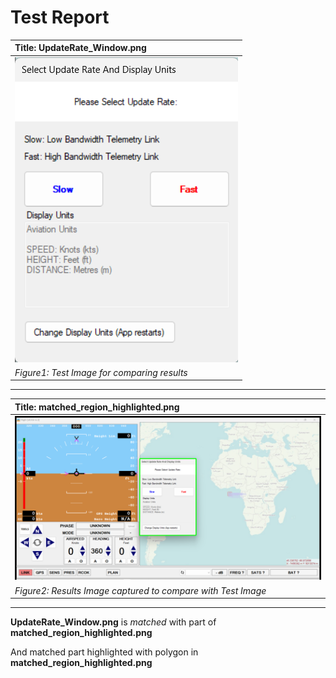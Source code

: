 # **Test Report**
| **Title: UpdateRate_Window.png** |
| :---------------------------- |
| ![Test Image](../Test_Images/UpdateRate_Window.png) |
| *Figure1: Test Image for comparing results* |
----------------------------
| **Title: matched_region_highlighted.png** |
| :---------------------------- |
| ![Result Image captured](../Result_Images/matched_region_highlighted.png) |
| *Figure2: Results Image captured to compare with Test Image* |
----------------------------
**UpdateRate_Window.png** is *matched* with part of **matched_region_highlighted.png**

And matched part highlighted with polygon in **matched_region_highlighted.png**

